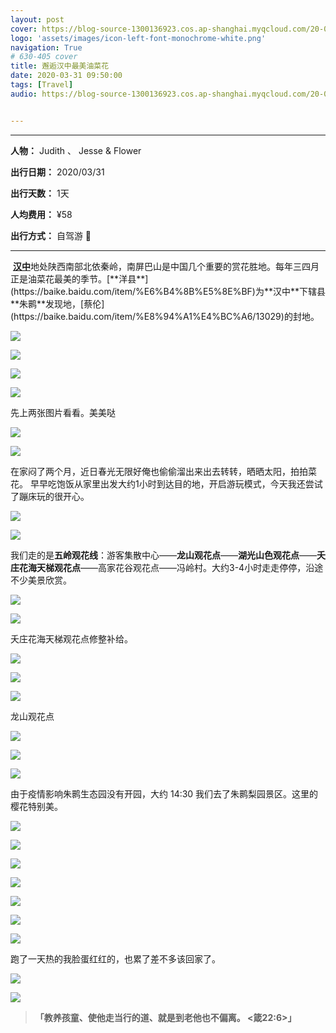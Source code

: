 ```yaml
---
layout: post
cover: https://blog-source-1300136923.cos.ap-shanghai.myqcloud.com/20-04-rape-flower/2010-03-cover.jpg
logo: 'assets/images/icon-left-font-monochrome-white.png'
navigation: True
# 630-405 cover
title: 邂逅汉中最美油菜花
date: 2020-03-31 09:50:00
tags: [Travel]
audio: https://blog-source-1300136923.cos.ap-shanghai.myqcloud.com/20-04-rape-flower/you-cai-hua-kai.mp3


---
```


------

**人物：** Judith 、 Jesse & Flower

**出行日期：** 2020/03/31

**出行天数：** 1天

**人均费用：** ¥58

**出行方式：** 自驾游 🚙

------

​		[**汉中**]([https://baike.baidu.com/item/%E6%B1%89%E4%B8%AD/363309?fr=aladdin](https://baike.baidu.com/item/汉中/363309?fr=aladdin))地处陕西南部北依秦岭，南屏巴山是中国几个重要的赏花胜地。每年三四月正是油菜花最美的季节。[**洋县**](https://baike.baidu.com/item/%E6%B4%8B%E5%8E%BF)为**汉中**下辖县**朱鹮**发现地，[蔡伦](https://baike.baidu.com/item/%E8%94%A1%E4%BC%A6/13029)的封地。

![](https://blog-source-1300136923.cos.ap-shanghai.myqcloud.com/20-04-rape-flower/IMG_4141.jpg)

![](https://blog-source-1300136923.cos.ap-shanghai.myqcloud.com/20-04-rape-flower/IMG_4185.jpg)

![](https://blog-source-1300136923.cos.ap-shanghai.myqcloud.com/20-04-rape-flower/IMG_4165.jpg)

![](https://blog-source-1300136923.cos.ap-shanghai.myqcloud.com/20-04-rape-flower/IMG_4207.jpg)

先上两张图片看看。美美哒

![](https://blog-source-1300136923.cos.ap-shanghai.myqcloud.com/20-04-rape-flower/IMG_4150.jpg)

![](https://blog-source-1300136923.cos.ap-shanghai.myqcloud.com/20-04-rape-flower/IMG_4159.jpg)

​		在家闷了两个月，近日春光无限好俺也偷偷溜出来出去转转，晒晒太阳，拍拍菜花。
早早吃饱饭从家里出发大约1小时到达目的地，开启游玩模式，今天我还尝试了蹦床玩的很开心。

![](https://blog-source-1300136923.cos.ap-shanghai.myqcloud.com/20-04-rape-flower/IMG_4172.jpg)

![](https://blog-source-1300136923.cos.ap-shanghai.myqcloud.com/20-04-rape-flower/IMG_4173.jpg)

​		我们走的是**五岭观花线**：游客集散中心——**龙山观花点**——**湖光山色观花点**——**夭庄花海天梯观花点**——高家花谷观花点——冯岭村。大约3-4小时走走停停，沿途不少美景欣赏。

![](https://blog-source-1300136923.cos.ap-shanghai.myqcloud.com/20-04-rape-flower/IMG_4181.jpg)

![](https://blog-source-1300136923.cos.ap-shanghai.myqcloud.com/20-04-rape-flower/IMG_4182.jpg)

夭庄花海天梯观花点修整补给。

![](https://blog-source-1300136923.cos.ap-shanghai.myqcloud.com/20-04-rape-flower/IMG_4176.jpg)

![](https://blog-source-1300136923.cos.ap-shanghai.myqcloud.com/20-04-rape-flower/IMG_4166.jpg)

![](https://blog-source-1300136923.cos.ap-shanghai.myqcloud.com/20-04-rape-flower/IMG_4145.jpg)

龙山观花点

![](https://blog-source-1300136923.cos.ap-shanghai.myqcloud.com/20-04-rape-flower/IMG_4178.jpg)

![](https://blog-source-1300136923.cos.ap-shanghai.myqcloud.com/20-04-rape-flower/IMG_4199.jpg)

![](https://blog-source-1300136923.cos.ap-shanghai.myqcloud.com/20-04-rape-flower/IMG_4193.jpg)

由于疫情影响朱鹮生态园没有开园，大约 14:30 我们去了朱鹮梨园景区。这里的樱花特别美。

![](https://blog-source-1300136923.cos.ap-shanghai.myqcloud.com/20-04-rape-flower/IMG_4210.jpg)

![](https://blog-source-1300136923.cos.ap-shanghai.myqcloud.com/20-04-rape-flower/IMG_4212.jpg)

![](https://blog-source-1300136923.cos.ap-shanghai.myqcloud.com/20-04-rape-flower/IMG_4214.jpg)

![](https://blog-source-1300136923.cos.ap-shanghai.myqcloud.com/20-04-rape-flower/IMG_4222.jpg)


![](https://blog-source-1300136923.cos.ap-shanghai.myqcloud.com/20-04-rape-flower/IMG_4225.jpg)

![](https://blog-source-1300136923.cos.ap-shanghai.myqcloud.com/20-04-rape-flower/IMG_4233.jpg)

![](https://blog-source-1300136923.cos.ap-shanghai.myqcloud.com/20-04-rape-flower/IMG_4234.jpg)

跑了一天热的我脸蛋红红的，也累了差不多该回家了。

![](https://blog-source-1300136923.cos.ap-shanghai.myqcloud.com/20-04-rape-flower/IMG_4331.jpg)

![](https://blog-source-1300136923.cos.ap-shanghai.myqcloud.com/20-04-rape-flower/IMG_4334.jpg)

> **「**教养孩童、使他走当行的道、就是到老他也不偏离。                                                                                                           \<箴22:6\>**」**